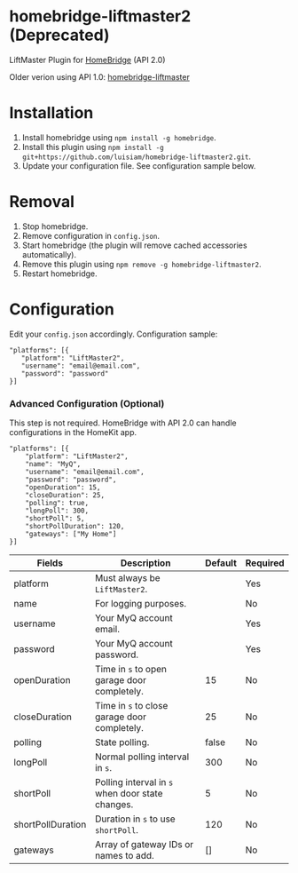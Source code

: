 # homebridge-liftmaster2 (Deprecated)
LiftMaster Plugin for [HomeBridge](https://github.com/nfarina/homebridge) (API 2.0)

Older verion using API 1.0: [homebridge-liftmaster](https://github.com/nfarina/homebridge-liftmaster)

# Installation
1. Install homebridge using `npm install -g homebridge`.
2. Install this plugin using `npm install -g git+https://github.com/luisiam/homebridge-liftmaster2.git`.
3. Update your configuration file. See configuration sample below.

# Removal
1. Stop homebridge.
2. Remove configuration in `config.json`.
3. Start homebridge (the plugin will remove cached accessories automatically).
4. Remove this plugin using `npm remove -g homebridge-liftmaster2`.
5. Restart homebridge.

# Configuration
Edit your `config.json` accordingly. Configuration sample:
 ```
"platforms": [{
    "platform": "LiftMaster2",
    "username": "email@email.com",
    "password": "password"
}]
```

### Advanced Configuration (Optional)
This step is not required. HomeBridge with API 2.0 can handle configurations in the HomeKit app.
```
"platforms": [{
    "platform": "LiftMaster2",
    "name": "MyQ",
    "username": "email@email.com",
    "password": "password",
    "openDuration": 15,
    "closeDuration": 25,
    "polling": true,
    "longPoll": 300,
    "shortPoll": 5,
    "shortPollDuration": 120,
    "gateways": ["My Home"]
}]

```

| Fields            | Description                                      | Default | Required |
|-------------------|--------------------------------------------------|---------|----------|
| platform          | Must always be `LiftMaster2`.                    |         | Yes      |
| name              | For logging purposes.                            |         | No       |
| username          | Your MyQ account email.                          |         | Yes      |
| password          | Your MyQ account password.                       |         | Yes      |
| openDuration      | Time in `s` to open garage door completely.      | 15      | No       |
| closeDuration     | Time in `s` to close garage door completely.     | 25      | No       |
| polling           | State polling.                                   | false   | No       |
| longPoll          | Normal polling interval in `s`.                  | 300     | No       |
| shortPoll         | Polling interval in `s` when door state changes. | 5       | No       |
| shortPollDuration | Duration in `s` to use `shortPoll`.              | 120     | No       |
| gateways          | Array of gateway IDs or names to add.             | []      | No       |
